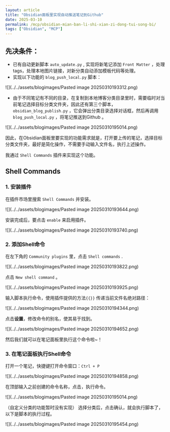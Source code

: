 ```yaml
---
layout: article
title: "Obsidian面板里实现自动推送笔记到Github"
date: 2025-03-10
permalink: /mcp/obsidian-mian-ban-li-shi-xian-zi-dong-tui-song-bi/
tags: ["Obsidian", "MCP"]
---
```


 

## 先决条件：

- 已有自动更新脚本 `auto_update.py` , 实现将新笔记添加 `Front Matter` ，处理 tags，处理本地图片链接，对新分类自动添加模板代码等处理。
- 实现以下功能的 `blog_push_local.py` 脚本：

	

![](../../assets/blogimages/Pasted image 20250310193312.png)

- 由于不同笔记有不同的目录，在复制到本地博客分类目录里时，需要临时对当前笔记选择目标分类文件夹，因此还有第三个脚本，`obsidian_blog_publish.py` ，它会弹出分类目录选择对话框，然后再调用`blog_push_local.py` ，将笔记推送到Github 。

![](../../assets/blogimages/Pasted image 20250310195014.png)

因此，在Obsidian面板里要实现的功能需求就是，打开要上传的笔记，选择目标分类文件夹，最好是简化操作，不需要手动输入文件名，执行上述操作。

我通过 `Shell Commands` 插件来实现这个功能。

## Shell Commands

### 1. 安装插件

在插件市场里搜索 `Shell Commands` 并安装。

![](../../assets/blogimages/Pasted image 20250310193644.png)

安装完成后，要点击 `enable` 来启用插件。

![](../../assets/blogimages/Pasted image 20250310193740.png)

### 2. 添加Shell命令

在左下角的 `Community plugins` 里，点击 `Shell commands` .

![](../../assets/blogimages/Pasted image 20250310193822.png)

点击 `New shell command` 。

![](../../assets/blogimages/Pasted image 20250310193925.png)

输入脚本执行命令，使用插件提供的方法`{{}}` 传递当前文件名绝对路径：

![](../../assets/blogimages/Pasted image 20250310194344.png)

点击**设置**，修改命令的别名，使其易于找到。

![](../../assets/blogimages/Pasted image 20250310194652.png)

然后我们就可以在笔记面板里执行这个命令啦~！

### 3. 在笔记面板执行Shell命令

打开一个笔记，快捷键打开命令窗口：`Ctrl + P`

![](../../assets/blogimages/Pasted image 20250310194858.png)

在顶部输入之前创建的命令名称，点击，执行命令。

![](../../assets/blogimages/Pasted image 20250310195014.png)

（自定义分类的功能暂时没有实现）
选择分类后，点击确认，就会执行脚本了，以下是脚本的执行过程。

![](../../assets/blogimages/Pasted image 20250310195454.png)

